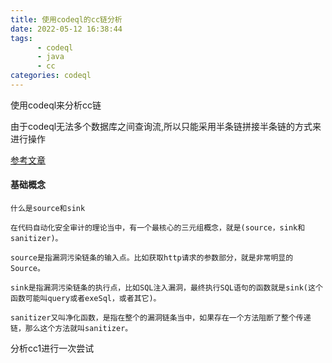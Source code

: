 ```yaml
---
title: 使用codeql的cc链分析
date: 2022-05-12 16:38:44
tags:
      - codeql
      - java
      - cc
categories: codeql
---
```


使用codeql来分析cc链

由于codeql无法多个数据库之间查询流,所以只能采用半条链拼接半条链的方式来进行操作

[参考文章](https://www.freebuf.com/articles/web/283795.html)

#### 基础概念

```
什么是source和sink

在代码自动化安全审计的理论当中，有一个最核心的三元组概念，就是(source，sink和sanitizer)。

source是指漏洞污染链条的输入点。比如获取http请求的参数部分，就是非常明显的Source。

sink是指漏洞污染链条的执行点，比如SQL注入漏洞，最终执行SQL语句的函数就是sink(这个函数可能叫query或者exeSql，或者其它)。

sanitizer又叫净化函数，是指在整个的漏洞链条当中，如果存在一个方法阻断了整个传递链，那么这个方法就叫sanitizer。
```

分析cc1进行一次尝试
